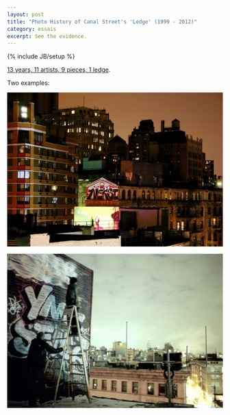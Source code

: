 ```yaml
---
layout: post
title: "Photo History of Canal Street's 'Ledge' (1999 - 2012)"
category: essais
excerpt: See the evidence.   
---
```

{% include JB/setup %}

[13 years, 11 artists, 9 pieces, 1 ledge](http://www.12ozprophet.com/index.php/news/history-of-the-spot-canal-street-ledge).  

Two examples:  

![Canal Street Graffiti 1](/assets/images/canal-street-graffiti.jpeg)  

![Canal Street Graffiti 2](/assets/images/canal-street-graffiti-2.jpeg)  

<a href="https://plus.google.com/+VincentBarr0?rel=author"></a>